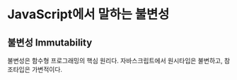 # JavaScript에서 말하는 불변성

## 불변성 Immutability

불변성은 함수형 프로그래밍의 핵심 원리다.
자바스크립트에서 원시타입은 불변하고, 참조타입은 가변적이다.

<!-- TODO 작성 중 -->
